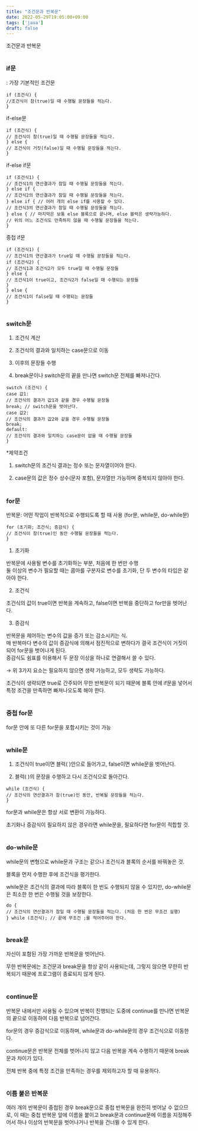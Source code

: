 ```yaml
---
title: "조건문과 반복문"
date: 2022-05-29T19:05:00+09:00
tags: ['java']
draft: false
---
```


조건문과 반복문
<!--more-->

#
### if문
: 가장 기본적인 조건문

```
if (조건식) {
//조건식이 참(true)일 때 수행될 문장들을 적는다.
}
```

if-else문
```
if (조건식) {
// 조건식이 참(true)일 때 수행될 문장들을 적는다.
} else {
// 조건식이 거짓(false)일 때 수행될 문장들을 적는다.
}
```

if-else if문
```
if (조건식1) {
// 조건식1의 연산결과가 참일 때 수행될 문장들을 적는다.
} else if {
// 조건식2의 연산결과가 참일 때 수행될 문장들을 적는다.
} else if { // 어러 개의 else if를 사용할 수 있다.
// 조건식3의 연산결과가 참일 때 수행될 문장들을 적는다.
} else { // 마지막은 보통 else 블록으로 끝나며, else 블럭은 생략가능하다.
// 위의 어느 조건식도 만족하지 않을 때 수행될 문장들을 적는다.
}
```

중첩 if문
```
if (조건식1) {
// 조건식1의 연산결과가 true일 때 수행될 문장들을 적는다.
if (조건식2) {
// 조건식1과 조건식2가 모두 true일 때 수행될 문장들
} else {
// 조건식1이 true이고, 조건식2가 false일 때 수행되는 문장들
}
} else {
// 조건식1이 false일 때 수행되는 문장들
}
```

#
### switch문
1. 조건식 계산

2. 조건식의 결과와 일치하는 case문으로 이동

3. 이후의 문장들 수행

4. break문이나 switch문의 끝을 만나면 switch문 전체를 빠져나간다.

```
switch (조건식) {
case 값1:
// 조건식의 결과가 값1과 같을 경우 수행될 문장들
break; // switch문을 벗어난다.
case 값2:
// 조건식의 결과가 값2와 같을 경우 수행될 문장들
break;
default:
// 조건식의 결과와 일치하는 case문이 없을 때 수행될 문장들
}
```

*제약조건

1. switch문의 조건식 결과는 정수 또는 문자열이어야 한다.

2. case문의 값은 정수 상수(문자 포함), 문자열만 가능하며 중복되지 않아야 한다.


#
### for문
반복문: 어떤 작업이 반복적으로 수행되도록 할 때 사용 (for문, while문, do-while문)

```
for (초기화; 조건식; 증감식) {
// 조건식이 참(true)인 동안 수행될 문장들을 적는다.
}
```

1. 초기화

반복문에 사용될 변수를 초기화하는 부분, 처음에 한 번만 수행   
둘 이상의 변수가 필요할 때는 콤마를 구분자로 변수를 초기화, 단 두 변수의 타입은 같아야 한다.


2. 조건식

조건식의 값이 true이면 반복을 계속하고, false이면 반복을 중단하고 for만을 벗어난다.


3. 증감식

반복문을 제어하는 변수의 값을 증가 또는 감소시키는 식.  
매 반복마다 변수의 값이 증감식에 의해서 점진적으로 변하다가 결국 조건식이 거짓이 되어 for문을 벗어나게 된다.   
증감식도 쉼표를 이용해서 두 문장 이상을 하나로 연결해서 쓸 수 있다.

→ 위 3가지 요소는 필요하지 않으면 생략 가능하고, 모두 생략도 가능하다.

조건식이 생략되면 true로 간주되어 무한 반복문이 되기 때문에 블록 안에 if문을 넣어서 특정 조건을 만족하면 빠져나오도록 해야 한다.


#
### 중첩 for문

for문 안에 또 다른 for문을 포함시키는 것이 가능



#
### while문
1. 조건식이 true이면 블럭( )안으로 들어가고, false이면 while문을 벗어난다.

2. 블럭( )의 문장을 수행하고 다시 조건식으로 돌아간다.

```
while (조건식) {
// 조건식의 연산결과가 참(true)인 동안, 반복될 문장들을 적는다.
}
```


for문과 while문은 항상 서로 변환이 가능하다.

초기화나 증감식이 필요하지 않은 경우라면 while문을, 필요하다면 for문이 적합할 것.


#
### do-while문
while문의 변형으로 while문과 구조는 같으나 조건식과 블록의 순서를 바꿔놓은 것.

블록을 먼저 수행한 후에 조건식을 평가한다.

while문은 조건식의 결과에 따라 블록이 한 번도 수행되지 않을 수 있지만, do-while문은 최소한 한 번은 수행될 것을 보장한다.

```
do {
// 조건식의 연산결과가 참일 때 수행될 문장들을 적는다. (처음 한 번은 무조건 실행)
} while (조건식); // 끝에 무조건 ;를 적어주어야 한다.
```

#
### break문
자신이 포함된 가장 가까운 반복문을 벗어난다.

무한 반복문에는 조건문과 break문을 항상 같이 사용되는데, 그렇지 않으면 무한히 반복되기 때문에 프로그램이 종료되지 않게 된다.


#
### continue문
반복문 내에서만 사용될 수 있으며 반복이 진행되는 도중에 continue를 만나면 반복문의 끝으로 이동하여 다음 반복으로 넘어간다.

for문의 경우 증감식으로 이동하며, while문과 do-while문의 경우 조건식으로 이동한다.

continue문은 반복문 전체를 벗어나지 않고 다음 반복을 계속 수행하기 때문에 break문과 차이가 있다.

전체 반복 중에 특정 조건을 만족하는 경우를 제외하고자 할 때 유용하다.


#
### 이름 붙은 반복문
여러 개의 반복문이 중첩된 경우 break문으로 중첩 반복문을 완전히 벗어날 수 없으므로, 이 때는 중첩 반복문 앞에 이름을 붙이고 break문과 continue문에 이름을 지정해주어서 하나 이상의 반복문을 벗어나거나 반복을 건너뛸 수 있게 한다.

 
